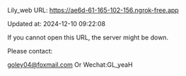 Lily_web URL: https://ae6d-61-165-102-156.ngrok-free.app

Updated at: 2024-12-10 09:22:08

If you cannot open this URL, the server might be down.

Please contact: 

goley04@foxmail.com Or Wechat:GL_yeaH
